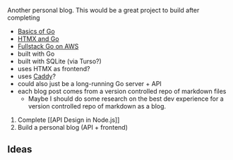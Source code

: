 
Another personal blog. This would be a great project to build after completing 
- [Basics of Go](https://frontendmasters.com/courses/go-basics/)
- [HTMX and Go](https://frontendmasters.com/courses/htmx/)
- [Fullstack Go on AWS](https://frontendmasters.com/workshops/fullstack-go-aws/)
- built with Go
- built with SQLite (via Turso?)
- uses HTMX as frontend?
- uses [Caddy](https://caddyserver.com/)?
- could also just be a long-running Go server + API
- each blog post comes from a version controlled repo of markdown files
	- Maybe I should do some research on the best dev experience for a version controlled repo of markdown as a blog.

1. Complete [[API Design in Node.js]]
2. Build a personal blog (API + frontend)

## Ideas